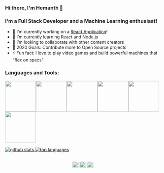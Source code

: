 
<!--
**hmswrth/hmswrth** is a ✨ _special_ ✨ repository because its `README.md` (this file) appears on your GitHub profile.

Here are some ideas to get you started:

- 🔭 I’m currently working on ...
- 🌱 I’m currently learning ...
- 👯 I’m looking to collaborate on ...
- 🤔 I’m looking for help with ...
- 💬 Ask me about ...
- 📫 How to reach me: ...
- 😄 Pronouns: ...
- ⚡ Fun fact: ...
-->
### Hi there, I'm Hemanth  👋

### I'm a Full Stack Developer and a Machine Learning enthusiast!

- 🔭 I’m currently working on a [React Application][website]!
- 🌱 I’m currently learning React and Node.js 
- 👯 I’m looking to collaborate with other content creators
- 🥅 2020 Goals: Contribute more to Open Source projects
- ⚡ Fun fact: I love to play video games and build powerful machines that "flex on specs"

### Languages and Tools:

<p align="left">
  <img src="https://media3.giphy.com/media/ln7z2eWriiQAllfVcn/200w.webp" width="100"><img src="https://i.giphy.com/media/LMt9638dO8dftAjtco/200.webp" width="100"><img src="https://i.giphy.com/media/eNAsjO55tPbgaor7ma/200w.webp" width="100"><img src="https://media3.giphy.com/media/kdFc8fubgS31b8DsVu/giphy.webp" width="100"><img src="https://i.giphy.com/media/KzJkzjggfGN5Py6nkT/200.webp" width="100"><img src="https://i.giphy.com/media/IdyAQJVN2kVPNUrojM/200.webp" width="100">
</p>

<a href="https://github.com/hmswrth">
  <img align="center" src="https://github-readme-stats.hmswrth.vercel.app/api?username=hmswrth&count_private=true&show_icons=true&theme=tokyonight" alt="github stats" />
</a>

<a href="https://github.com/hmswrth">
 <img align="center" src="https://github-readme-stats.hmswrth.vercel.app/api/top-langs/?username=hmswrth&theme=tokyonight" alt="top languages"/>
</a>
<br />
<br />
<p align="center">
<a href=" https://www.linkedin.com/in/hemanth-mudra/" target="blank"><img align="center" src="https://cdn.jsdelivr.net/npm/simple-icons@3.0.1/icons/linkedin.svg" alt="linkedin" height="20" width="20" /></a>
<a href="https://instagram.com/hmswrth" target="blank"><img align="center" src="https://cdn.jsdelivr.net/npm/simple-icons@3.0.1/icons/instagram.svg" alt="instagram" height="20" width="20" /></a>
<a href="mailto:mudra.hemanth@gmail.com" target="blank"><img align="center" src="https://cdn.jsdelivr.net/npm/simple-icons@3.0.1/icons/gmail.svg" alt="gmail" height="20" width="20" /></a>
</p>

[website]: https://github.com/hmswrth/ReactApp